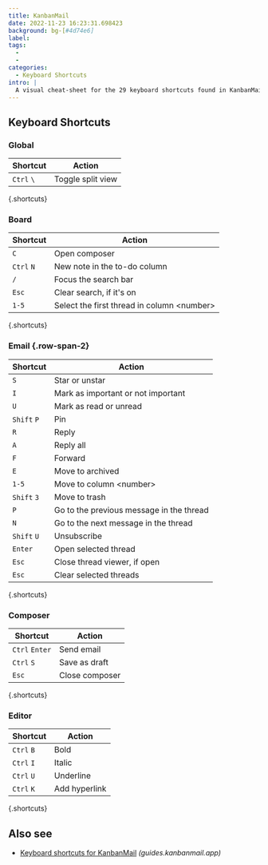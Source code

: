 ```yaml
---
title: KanbanMail
date: 2022-11-23 16:23:31.698423
background: bg-[#4d74e6]
label:
tags:
  -
  -
categories:
  - Keyboard Shortcuts
intro: |
  A visual cheat-sheet for the 29 keyboard shortcuts found in KanbanMail
---
```


## Keyboard Shortcuts

### Global

| Shortcut   | Action            |
| ---------- | ----------------- |
| `Ctrl` `\` | Toggle split view |

{.shortcuts}

### Board

| Shortcut   | Action                                       |
| ---------- | -------------------------------------------- |
| `C`        | Open composer                                |
| `Ctrl` `N` | New note in the to-do column                 |
| `/`        | Focus the search bar                         |
| `Esc`      | Clear search, if it's on                     |
| `1-5`      | Select the first thread in column \<number\> |

{.shortcuts}

### Email {.row-span-2}

| Shortcut    | Action                                   |
| ----------- | ---------------------------------------- |
| `S`         | Star or unstar                           |
| `I`         | Mark as important or not important       |
| `U`         | Mark as read or unread                   |
| `Shift` `P` | Pin                                      |
| `R`         | Reply                                    |
| `A`         | Reply all                                |
| `F`         | Forward                                  |
| `E`         | Move to archived                         |
| `1-5`       | Move to column \<number\>                |
| `Shift` `3` | Move to trash                            |
| `P`         | Go to the previous message in the thread |
| `N`         | Go to the next message in the thread     |
| `Shift` `U` | Unsubscribe                              |
| `Enter`     | Open selected thread                     |
| `Esc`       | Close thread viewer, if open             |
| `Esc`       | Clear selected threads                   |

{.shortcuts}

### Composer

| Shortcut       | Action         |
| -------------- | -------------- |
| `Ctrl` `Enter` | Send email     |
| `Ctrl` `S`     | Save as draft  |
| `Esc`          | Close composer |

{.shortcuts}

### Editor

| Shortcut   | Action        |
| ---------- | ------------- |
| `Ctrl` `B` | Bold          |
| `Ctrl` `I` | Italic        |
| `Ctrl` `U` | Underline     |
| `Ctrl` `K` | Add hyperlink |

{.shortcuts}

## Also see

- [Keyboard shortcuts for KanbanMail](https://guides.kanbanmail.app/keyboard-shortcuts) _(guides.kanbanmail.app)_
